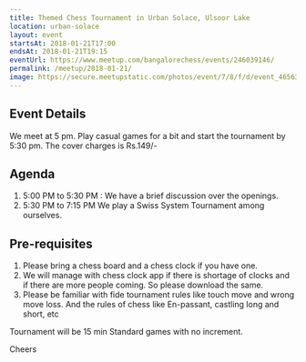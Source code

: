 ```yaml
---
title: Themed Chess Tournament in Urban Solace, Ulsoor Lake
location: urban-solace
layout: event
startsAt: 2018-01-21T17:00
endsAt: 2018-01-21T19:15
eventUrl: https://www.meetup.com/bangalorechess/events/246039146/
permalink: /meetup/2018-01-21/
image: https://secure.meetupstatic.com/photos/event/7/8/f/d/event_465630973.jpeg
---
```

## Event Details
We meet at 5 pm. Play casual games for a bit and start the tournament by 5:30 pm. The cover charges is Rs.149/-

## Agenda
1. 5:00 PM to 5:30 PM : We have a brief discussion over the openings.
1. 5:30 PM to 7:15 PM We play a Swiss System Tournament among ourselves.

## Pre-requisites
1. Please bring a chess board and a chess clock if you have one.
1. We will manage with chess clock app if there is shortage of clocks and if there are more people coming. So please download the same.
1. Please be familiar with fide tournament rules like touch move and wrong move loss. And the rules of chess like En-passant, castling long and short, etc

Tournament will be 15 min Standard games with no increment.

Cheers


